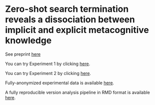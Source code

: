 # Zero-shot search termination reveals a dissociation between implicit and explicit metacognitive knowledge

See preprint [here](https://psyarxiv.com/kfzvx/)

You can try Experiment 1 by clicking [here](https://matanmazor.github.io/termination/experiments/demos/exp1/).

You can try Experiment 2 by clicking [here](https://matanmazor.github.io/termination/experiments/demos/exp2/).

Fully-anonymized experimental data is available [here](https://github.com/matanmazor/termination/tree/main/experiments).

A fully reproducible version analysis pipeline in RMD format is available [here](https://github.com/matanmazor/termination/blob/main/docs/termination.rmd). 
